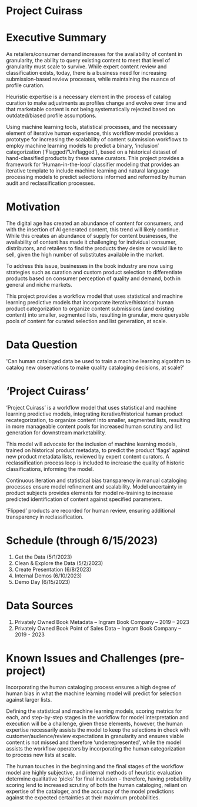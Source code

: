 # **Project Cuirass**

# Executive Summary

As retailers/consumer demand increases for the availability of content in granularity, the ability to query existing content to meet that level of granularity must scale to survive. 
While expert content review and classification exists, today, there is a business need for increasing submission-based review processes, while maintaining the nuance of profile curation. 

Heuristic expertise is a necessary element in the process of catalog curation to make adjustments as profiles change and evolve over time and that marketable content is not being systematically rejected based on outdated/biased profile assumptions.  

Using machine learning tools, statistical processes, and the necessary element of iterative human experience, this workflow model provides a prototype for increasing the scalability of content submission workflows to employ machine learning models to predict a binary, ‘inclusion’ categorization (‘Flagged’/’Unflagged’), based on a historical dataset of hand-classified products by these same curators. 
This project provides a framework for ‘Human-in-the-loop’ classifier modeling that provides an iterative template to include machine learning and natural language processing models to predict selections informed and reformed by human audit and reclassification processes.

# Motivation

The digital age has created an abundance of content for consumers, and with the insertion of AI generated content, this trend will likely continue. 
While this creates an abundance of supply for content businesses, the availability of content has made it challenging for individual consumer, distributors, and retailers to find the products they desire or would like to sell, given the high number of substitutes available in the market.

To address this issue, businesses in the book industry are now using strategies such as curation and custom product selection to differentiate products based on consumer perception of quality and demand, both in general and niche markets.

This project provides a workflow model that uses statistical and machine learning predictive models that incorporate iterative/historical human product categorization to organize content submissions (and existing content) into smaller, segmented lists, resulting in granular, more queryable pools of content for curated selection and list generation, at scale. 





# Data Question

'Can human cataloged data be used to train a machine learning algorithm to catalog new observations to make quality cataloging decisions, at scale?'

# ‘Project Cuirass’

‘Project Cuirass’ is a workflow model that uses statistical and machine learning predictive models, integrating iterative/historical human product recategorization, to organize content into smaller, segmented lists, resulting in more manageable content pools for increased human scrutiny and list generation for downstream marketability.

This model will advocate for the inclusion of machine learning models, trained on historical product metadata, to predict the product ‘flags’ against new product metadata lists, reviewed by expert content curators. A reclassification process loop is included to increase the quality of historic classifications, informing the model.   

Continuous iteration and statistical bias transparency in manual cataloging processes ensure model refinement and scalability. Model uncertainty in product subjects provides elements for model re-training to increase predicted identification of content against specified parameters.

‘Flipped’ products are recorded for human review, ensuring additional transparency in reclassification. 


# Schedule (through 6/15/2023)

1.	Get the Data (5/1/2023)
2.	Clean & Explore the Data (5/2/2023)
3.	Create Presentation (6/8/2023)
4.	Internal Demos (6/10/2023)
5.	Demo Day (6/15/2023)

# Data Sources

1.	Privately Owned Book Metadata – Ingram Book Company – 2019 – 2023
2.	Privately Owned Book Point of Sales Data – Ingram Book Company – 2019 - 2023

# Known Issues and Challenges (pre-project)

Incorporating the human cataloging process ensures a high degree of human bias in what the machine learning model will predict for selection against larger lists. 

Defining the statistical and machine learning models, scoring metrics for each, and step-by-step stages in the workflow for model interpretation and execution will be a challenge, given these elements, however, the human expertise necessarily assists the model to keep the selections in check with customer/audience/review expectations in granularity and ensures viable content is not missed and therefore ‘underrepresented’, while the model assists the workflow operators by incorporating the human categorization to process new lists at scale.

The human touches in the beginning and the final stages of the workflow model are highly subjective, and internal methods of heuristic evaluation determine qualitative  ‘picks’ for final inclusion – therefore, having probability scoring lend to increased scrutiny of both the human cataloging, reliant on expertise of the cataloger, and the accuracy of the model predictions against the expected certainties at their maximum probabilities.
